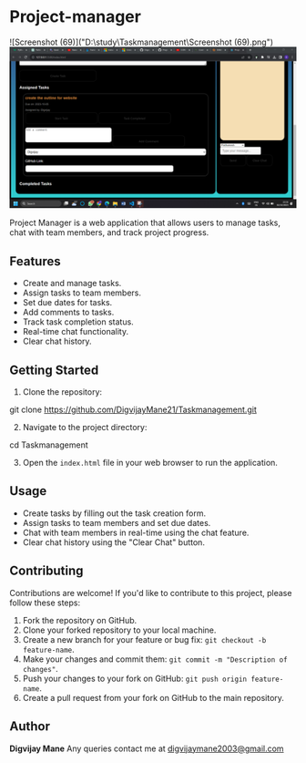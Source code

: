 # Project-manager
![Screenshot (69)]("D:\study\Taskmanagement\Screenshot (69).png")
![Screenshot (70)](https://github.com/DigvijayMane21/Taskmanagement/blob/main/Screenshot%20(70).png)

Project Manager is a web application that allows users to manage tasks, chat with team members, and track project progress.

## Features

- Create and manage tasks.
- Assign tasks to team members.
- Set due dates for tasks.
- Add comments to tasks.
- Track task completion status.
- Real-time chat functionality.
- Clear chat history.

## Getting Started

1. Clone the repository:

git clone https://github.com/DigvijayMane21/Taskmanagement.git


2. Navigate to the project directory:

cd Taskmanagement

3. Open the `index.html` file in your web browser to run the application.

## Usage

- Create tasks by filling out the task creation form.
- Assign tasks to team members and set due dates.
- Chat with team members in real-time using the chat feature.
- Clear chat history using the "Clear Chat" button.

## Contributing

Contributions are welcome! If you'd like to contribute to this project, please follow these steps:

1. Fork the repository on GitHub.
2. Clone your forked repository to your local machine.
3. Create a new branch for your feature or bug fix: `git checkout -b feature-name`.
4. Make your changes and commit them: `git commit -m "Description of changes"`.
5. Push your changes to your fork on GitHub: `git push origin feature-name`.
6. Create a pull request from your fork on GitHub to the main repository.

## Author 
**Digvijay Mane**
Any queries contact me at digvijaymane2003@gmail.com
